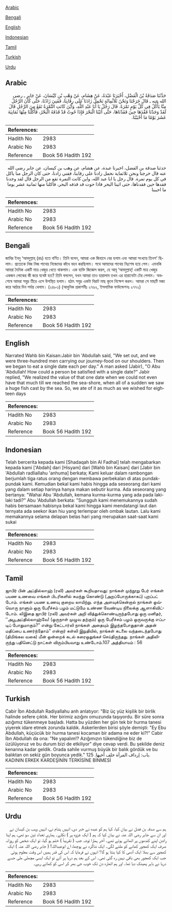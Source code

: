 [Arabic](#arabic)

[Bengali](#bengali)

[English](#english)

[Indonesian](#indonesian)

[Tamil](#tamil)

[Turkish](#turkish)

[Urdu](#urdu)

## Arabic


<div dir="rtl" lang="ar" style={{fontSize:'larger',backgroundColor:'#f8f9fa',padding:20}}>
حَدَّثَنَا صَدَقَةُ بْنُ الْفَضْلِ، أَخْبَرَنَا عَبْدَةُ، عَنْ هِشَامٍ، عَنْ وَهْبِ بْنِ كَيْسَانَ، عَنْ جَابِرٍ ـ رضى الله عنه ـ قَالَ خَرَجْنَا وَنَحْنُ ثَلاَثُمِائَةٍ نَحْمِلُ زَادَنَا عَلَى رِقَابِنَا، فَفَنِيَ زَادُنَا، حَتَّى كَانَ الرَّجُلُ مِنَّا يَأْكُلُ فِي كُلِّ يَوْمٍ تَمْرَةً‏.‏ قَالَ رَجُلٌ يَا أَبَا عَبْدِ اللَّهِ، وَأَيْنَ كَانَتِ التَّمْرَةُ تَقَعُ مِنَ الرَّجُلِ قَالَ لَقَدْ وَجَدْنَا فَقْدَهَا حِينَ فَقَدْنَاهَا، حَتَّى أَتَيْنَا الْبَحْرَ فَإِذَا حُوتٌ قَدْ قَذَفَهُ الْبَحْرُ، فَأَكَلْنَا مِنْهَا ثَمَانِيَةَ عَشَرَ يَوْمًا مَا أَحْبَبْنَا‏.‏
</div>
<div style={{backgroundColor:'#f8f9fa',padding:20, marginBottom: 10}}><table> <thead> <tr> <th>References:</th> <th></th> </tr> </thead> <tbody><tr><td>Hadith No</td><td>2983</td></tr><tr><td>Arabic No</td><td>2983</td></tr><tr><td>Reference</td><td>Book 56 Hadith 192</td></tr></tbody></table></div>


<div dir="rtl" lang="ar" style={{fontSize:'larger',backgroundColor:'#f8f9fa',padding:20}}>
حدثنا صدقة بن الفضل، اخبرنا عبدة، عن هشام، عن وهب بن كيسان، عن جابر رضى الله عنه قال خرجنا ونحن ثلاثماية نحمل زادنا على رقابنا، ففني زادنا، حتى كان الرجل منا ياكل في كل يوم تمرة. قال رجل يا ابا عبد الله، واين كانت التمرة تقع من الرجل قال لقد وجدنا فقدها حين فقدناها، حتى اتينا البحر فاذا حوت قد قذفه البحر، فاكلنا منها ثمانية عشر يوما ما احببنا
</div>
<div style={{backgroundColor:'#f8f9fa',padding:20, marginBottom: 10}}><table> <thead> <tr> <th>References:</th> <th></th> </tr> </thead> <tbody><tr><td>Hadith No</td><td>2983</td></tr><tr><td>Arabic No</td><td>2983</td></tr><tr><td>Reference</td><td>Book 56 Hadith 192</td></tr></tbody></table></div>

## Bengali


<div dir="ltr" lang="bn" style={{fontSize:'larger',backgroundColor:'#f8f9fa',padding:20}}>
জাবির ইবনু ‘আবদুল্লাহ্ (রাঃ) হতে বর্ণিত। তিনি বলেন, আমরা এক জিহাদে বের হলাম এবং আমরা সংখ্যায় তিনশ’ ছিলাম। প্রত্যেকে নিজ নিজ পাথেয় নিজেদের কাঁধে বহন করছিলাম। পথে আমাদের পাথেয় নিঃশেষ হয়ে গেল। এমনকি আমরা দৈনিক একটি মাত্র খেজুর খেতে থাকলাম। এক ব্যক্তি জিজ্ঞেস করল, হে আবূ ‘আবদুল্লাহ্! একটি মাত্র খেজুর একজন লোকের কী করে যথেষ্ট হত? তিনি বললেন, যখন আমরা তাও হারালাম তখন এর হারানোটা টের পেলাম। অবশেষে আমরা সমুদ্র তীরে এসে উপস্থিত হলাম। হঠাৎ সমুদ্র একটা বিরাট মাছ কূলে নিক্ষেপ করল। আমরা সে মাছটি মজা করে আঠার দিন পর্যন্ত খেলাম। (২৪৮৩) (আধুনিক প্রকাশনীঃ ২৭৬২, ইসলামিক ফাউন্ডেশনঃ ২৭৭২)
</div>
<div style={{backgroundColor:'#f8f9fa',padding:20, marginBottom: 10}}><table> <thead> <tr> <th>References:</th> <th></th> </tr> </thead> <tbody><tr><td>Hadith No</td><td>2983</td></tr><tr><td>Arabic No</td><td>2983</td></tr><tr><td>Reference</td><td>Book 56 Hadith 192</td></tr></tbody></table></div>

## English


<div dir="ltr" lang="en" style={{fontSize:'larger',backgroundColor:'#f8f9fa',padding:20}}>
Narrated Wahb bin Kaisan:Jabir bin 'Abdullah said, "We set out, and we were three-hundred men carrying our journey-food on our shoulders. Then we began to eat a single date each per day." A man asked (Jabir), "O Abu 'Abdullah! How could a person be satisfied with a single date?" Jabir replied, "We realized the value of that one date when we could not even have that much till we reached the sea-shore, when all of a sudden we saw a huge fish cast by the sea. So, we ate of it as much as we wished for eighteen days
</div>
<div style={{backgroundColor:'#f8f9fa',padding:20, marginBottom: 10}}><table> <thead> <tr> <th>References:</th> <th></th> </tr> </thead> <tbody><tr><td>Hadith No</td><td>2983</td></tr><tr><td>Arabic No</td><td>2983</td></tr><tr><td>Reference</td><td>Book 56 Hadith 192</td></tr></tbody></table></div>

## Indonesian


<div dir="ltr" lang="id" style={{fontSize:'larger',backgroundColor:'#f8f9fa',padding:20}}>
Telah bercerita kepada kami [Shadaqah bin Al Fadhal] telah mengabarkan kepada kami ['Abdah] dari [Hisyam] dari [Wahb bin Kaisan] dari [Jabir bin 'Abdullah radliallahu 'anhuma] berkata; Kami keluar dalam rambongan berjumlah tiga ratus orang dengan membawa perbekalan di atas pundak-pundak kami. Kemudian bekal kami habis hingga ada seseorang dari kami yang dalam setiap harinya hanya makan sebutir kurma. Ada seseorang yang bertanya: "Wahai Abu 'Abdullah, kemana kurma-kurma yang ada pada laki-laki tadi?" Abu 'Abdullah berkata: "Sungguh kami menemukannya sudah habis bersamaan habisnya bekal kami hingga kami mendatangi laut dan ternyata ada seekor ikan hiu yang terlempar oleh ombak lautan. Lalu kami memakannya selama delapan belas hari yang merupakan saat-saat kami sukai
</div>
<div style={{backgroundColor:'#f8f9fa',padding:20, marginBottom: 10}}><table> <thead> <tr> <th>References:</th> <th></th> </tr> </thead> <tbody><tr><td>Hadith No</td><td>2983</td></tr><tr><td>Arabic No</td><td>2983</td></tr><tr><td>Reference</td><td>Book 56 Hadith 192</td></tr></tbody></table></div>

## Tamil


<div dir="ltr" lang="ta" style={{fontSize:'larger',backgroundColor:'#f8f9fa',padding:20}}>
ஜாபிர் பின் அப்தில்லாஹ் (ரலி) அவர்கள் கூறியதாவது: நாங்கள் முந்நூறு பேர் எங்கள் பயண உணவை எங்கள் பிடரிகளில் சுமந்து கொண்டு (அறப்போருக்காகப்) புறப்பட் டோம். எங்கள் பயண உணவு குறைய லாயிற்று. எந்த அளவுக்கென்றால் நாங்கள் ஒவ்வொரு நாளும் ஒரு பேரீச்சம் பழம் மட்டுமே உண்ண வேண்டிய நிலைக்கு ஆளாகிவிட்டோம். லிஇதை ஜாபிர் (ரலி) அவர்கள் அறி வித்துக்கொண்டிருந்தபோது ஒரு மனிதர், ‘‘அபூஅப்தில்லாஹ்வே! (ஒருநாள் முழுவ தற்கும்) ஒரு பேரீச்சம் பழம் ஒருவருக்கு எப்படிப் போதுமாகும்?” என்று கேட்டார்லி நாங்கள் அதையும் இழந்தபோதுதான் அதன் மதிப்பை உணர்ந்தோம்” என்றார் கள்லி இறுதியில், நாங்கள் கடலை வந்தடைந்தபோது (திமிங்கல வகை) மீன் ஒன்றைக் கடல் கரைஒதுங்கச் செய்திருந்தது. நாங்கள் அதிலிருந்து பதினெட்டு நாட்கள் விரும்பியவாறு உண்டோம்.107 அத்தியாயம் : 56
</div>
<div style={{backgroundColor:'#f8f9fa',padding:20, marginBottom: 10}}><table> <thead> <tr> <th>References:</th> <th></th> </tr> </thead> <tbody><tr><td>Hadith No</td><td>2983</td></tr><tr><td>Arabic No</td><td>2983</td></tr><tr><td>Reference</td><td>Book 56 Hadith 192</td></tr></tbody></table></div>

## Turkish


<div dir="ltr" lang="tr" style={{fontSize:'larger',backgroundColor:'#f8f9fa',padding:20}}>
Cabir İbn Abdullah Radiyallahu anh anlatıyor: "Biz üç yüz kişilik bir birlik halinde sefere çıktık. Her birimiz azığını omuzunda taşıyordu. Bir süre sonra azığımız tükenmeye başladı. Hatta bu yüzden her gün tek bir hurma tanesi yiyerek idare etmek zorunda kaldık. Askerlerden birisi şöyle demişti: "Ey Ebu Abdullah, küçücük bir hurma tanesi kocaman bir adama ne eder ki?!" Cabir İbn Abdullah da ona: "Ne yapalım!? Azığımızın tükendiğine biz de üzülüyoruz ve bu durum bizi de etkiliyor" diye cevap verdi. Bu şekilde deniz kenarına kadar geldik. Orada sahile vurmuş büyük bir balık gördük ve bu balıktan on sekiz gün boyunca yedik." باب: إرداف المرأة خلف أخيها. 125. KADININ ERKEK KARDEŞİNİN TERKİSİNE BİNMESİ
</div>
<div style={{backgroundColor:'#f8f9fa',padding:20, marginBottom: 10}}><table> <thead> <tr> <th>References:</th> <th></th> </tr> </thead> <tbody><tr><td>Hadith No</td><td>2983</td></tr><tr><td>Arabic No</td><td>2983</td></tr><tr><td>Reference</td><td>Book 56 Hadith 192</td></tr></tbody></table></div>

## Urdu


<div dir="rtl" lang="ur" style={{fontSize:'larger',backgroundColor:'#f8f9fa',padding:20}}>
ہم سے صدقہ بن فضل نے بیان کیا، کہا ہم کو عبدہ نے خبر دی، انہیں ہشام نے، انہیں وہب بن کیسان نے اور ان سے جابر رضی اللہ عنہ نے بیان کیا کہ ہم ( ایک غزوہ پر ) نکلے۔ ہماری تعداد تین سو تھی، ہم اپنا راشن اپنے کندھوں پر اٹھائے ہوئے تھے۔ آخر ہمارا توشہ جب ( تقریباً ) ختم ہو گیا، تو ایک شخص کو روزانہ صرف ایک کھجور کھانے کو ملنے لگی۔ ایک شاگرد نے پوچھا، اے ابوعبداللہ! ( جابر رضی اللہ عنہ ) ایک کھجور سے بھلا ایک آدمی کا کیا بنتا ہو گا؟ انہوں نے فرمایا کہ اس کی قدر ہمیں اس وقت معلوم ہوئی جب ایک کھجور بھی باقی نہیں رہ گئی تھی۔ اس کے بعد ہم دریا پر آئے تو ایک ایسی مچھلی ملی جسے دریا نے باہر پھینک دیا تھا۔ اور ہم اٹھارہ دن تک خوب جی بھر کر اسی کو کھاتے رہے۔
</div>
<div style={{backgroundColor:'#f8f9fa',padding:20, marginBottom: 10}}><table> <thead> <tr> <th>References:</th> <th></th> </tr> </thead> <tbody><tr><td>Hadith No</td><td>2983</td></tr><tr><td>Arabic No</td><td>2983</td></tr><tr><td>Reference</td><td>Book 56 Hadith 192</td></tr></tbody></table></div>